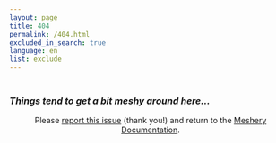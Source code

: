 ```yaml
---
layout: page
title: 404
permalink: /404.html
excluded_in_search: true
language: en
list: exclude
---
```



<div>
  <h1  id="funny-message" style="font-weight:bold;margin-bottom:1.5em;" class="text-center noTOC"></h1>
  <h3 style="font-style:italic;" class="text-center noTOC">Things tend to get a bit meshy around here...</h3>
  <div style="text-align:center;" class="alert-info alert">Please <a href="https://github.com/layer5io/meshery/issues/new?assignees=&labels=docs&template=documentation.md&title=Docs:" target="_blank">report this issue</a> (thank you!) and return to the <a href="{{ site.url }}">Meshery Documentation</a>.</div>
</div>
<script type="text/javascript">
var messages = [
  "Oh, no. Please pardon our meshy site.",
  "Oops. Please excuse the mesh.",
  "Looks like this page doesn't exists. What a mesh!",
  "Please pardon our mesh.",
  "Lost in the mesh! Our apologies.",
  "404: Mesh not found. Sorry about that!",
  "Oops, caught in the mesh. Bear with us!",
  "Looks like this page got tangled in our mesh. Apologies!",
  "Mesh happens! We're working on it.",
  "Oh mesh, where did that page go? Our bad!",
  "404 error: Page meltdown. We're on the case!",
  "Lost in the mesh maze. Sorry for the inconvenience!"
  "Meshed up! Page not found. We're untangling it.",
];
var message = messages[Math.floor(Math.random()*messages.length)];
document.getElementById("funny-message").innerHTML = message;
</script>